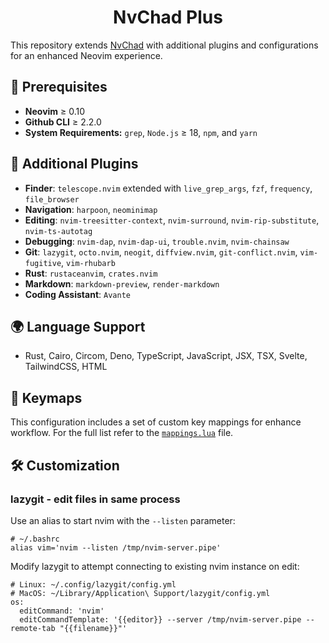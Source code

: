<div align="center">
    <h1>NvChad Plus</h1>
</div>

This repository extends [NvChad](https://github.com/NvChad/NvChad) with additional plugins and configurations for an enhanced Neovim experience.

## 📌 Prerequisites

- **Neovim** ≥ 0.10
- **Github CLI** ≥  2.2.0
- **System Requirements:** `grep`, `Node.js` ≥ 18, `npm`, and `yarn`

## 🔌 Additional Plugins

- **Finder**: `telescope.nvim` extended with `live_grep_args`, `fzf`, `frequency`, `file_browser`
- **Navigation**: `harpoon`, `neominimap`
- **Editing**: `nvim-treesitter-context`, `nvim-surround`, `nvim-rip-substitute`, `nvim-ts-autotag`
- **Debugging**: `nvim-dap`, `nvim-dap-ui`, `trouble.nvim`, `nvim-chainsaw`
- **Git**: `lazygit`, `octo.nvim`, `neogit`, `diffview.nvim`, `git-conflict.nvim`, `vim-fugitive`, `vim-rhubarb`
- **Rust**: `rustaceanvim`, `crates.nvim`
- **Markdown**: `markdown-preview`, `render-markdown`
- **Coding Assistant**: `Avante`

## 🌍 Language Support

- Rust, Cairo, Circom, Deno, TypeScript, JavaScript, JSX, TSX, Svelte, TailwindCSS, HTML

## 🎹 Keymaps

This configuration includes a set of custom key mappings for enhance workflow.
For the full list refer to the [`mappings.lua`](lua/mappings.lua) file.

## 🛠️ Customization

### lazygit - edit files in same process

Use an alias to start nvim with the `--listen` parameter:

```bashrc
# ~/.bashrc
alias vim='nvim --listen /tmp/nvim-server.pipe'
```


Modify lazygit to attempt connecting to existing nvim instance on edit:

```
# Linux: ~/.config/lazygit/config.yml
# MacOS: ~/Library/Application\ Support/lazygit/config.yml
os:
  editCommand: 'nvim'
  editCommandTemplate: '{{editor}} --server /tmp/nvim-server.pipe --remote-tab "{{filename}}"'
```

